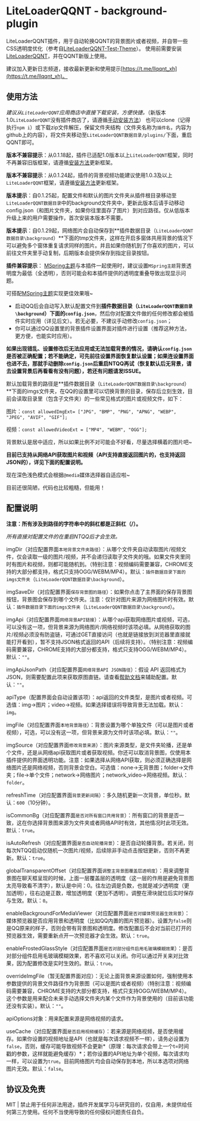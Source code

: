 # LiteLoaderQQNT - background-plugin

LiteLoaderQQNT插件，用于自动轮换QQNT的背景图片或者视频，并自带一些CSS透明度优化（参考自[LiteLoaderQQNT-Test-Theme](https://github.com/mo-jinran/test-theme)）。
使用前需要安装[LiteLoaderQQNT](https://github.com/mo-jinran/LiteLoaderQQNT)，并在QQNT新版上使用。

建议加入更新日志频道，接收最新更新和使用提示[https://t.me/llqqnt_xh](https://t.me/llqqnt_xh)。

## 使用方法

*建议从`LiteLoaderQQNT`应用商店中直接下载安装，方便快捷。*（新版本1.0`LiteLoaderQQNT`没有插件商店了，请遵循[手动安装方法](https://liteloaderqqnt.github.io/guide/plugins.html)）
也可以clone（记得执行`npm i`）或下载zip文件解压，保留文件夹结构（文件夹名称为`插件名`，内容为github上的内容），将文件夹移动至`LiteLoaderQQNT数据目录/plugins/`下面，重启QQNT即可。

**版本不兼容提示**：从0.1.18起，插件已适配1.0版本以上`LiteLoaderQQNT`框架，同时不再兼容旧版框架，请遵循[安装方法](https://liteloaderqqnt.github.io/guide/install.html)更新框架。

**版本不兼容提示**：从0.1.24起，插件的背景视频功能建议使用1.0.3及以上`LiteLoaderQQNT`框架，请遵循[安装方法](https://liteloaderqqnt.github.io/guide/install.html)更新框架。

**版本提示**：自0.1.25起，配置文件和默认的图片文件夹从插件根目录移动至`LiteLoaderQQNT数据目录`中的background文件夹中，更新此版本后请手动移动config.json（和图片文件夹，如果你往里面存了图片）到对应路径。仅从低版本升级上来的用户需要操作，首次安装本版本不需要。

**版本提示**：自0.1.29起，网络图片会自动保存到**插件数据目录（`LiteLoaderQQNT数据目录\background`）**下面的tmp文件夹，这样在开启多窗体共用背景的情况下可以避免多个窗体重复请求同样的图片。并且如果你随机到了你喜欢的图片，可以前往文件夹里手动复制，后期版本会提供保存到指定目录按钮。

**插件兼容提示**： [MSpring主题](https://github.com/MUKAPP/LiteLoaderQQNT-MSpring-Theme)与本插件一起使用时，建议设置`MSpring主题`背景透明度为最低（全透明），否则可能会和本插件提供的透明度重叠导致出现显示问题。

可搭配[MSpring主题](https://github.com/MUKAPP/LiteLoaderQQNT-MSpring-Theme)实现更佳效果哦~

- 启动QQ后会自动写入默认配置文件到**插件数据目录（`LiteLoaderQQNT数据目录\background`）下面的`config.json`**，然后你对配置文件做的任何修改都会被插件实时应用（详见后文）。若无必要，不建议手动修改`config.json`；
- 你可以通过QQ设置里的背景插件设置界面对插件进行设置（推荐这种方法，更方便，也能实时应用）。

**如果出现错乱、设置修改后无法应用或无法加载背景的情况，请确认`config.json`是否被正确配置；若不能确定，可先前往设置界面恢复默认设置；如果连设置界面也进不去，那就手动删除`config.json`后重启NTQQ再试（恢复默认后无背景，请去设置背景后再看看有没有问题），若还有问题请发ISSUE。**

默认加载背景的路径是**插件数据目录（`LiteLoaderQQNT数据目录\background`）**下面的imgs文件夹，在QQ的设置里可以切换背景的目录，保存后立刻生效，目前会读取目录里（包含子文件夹）的一些常见格式的图片或视频文件，如下：

图片：`const allowedImgExt= ["JPG", "BMP", "PNG", "APNG", "WEBP", "JPEG", "AVIF", "GIF"];  `

视频：`const allowedVideoExt = ["MP4", "WEBM", "OGG"];`

背景默认是居中适应，所以如果比例不对可能会不好看，尽量选择横着的图片吧~

**目前已支持从网络API获取图片和视频（API支持直接返回图片的，也支持返回JSON的），详见下面的配置说明。**

现在深色浅色模式会根据`@media`媒体选择器自适应啦~

目前还很简陋，代码也比较粗糙，但能用！

## 配置说明

**注意：所有涉及到路径的字符串中的斜杠都是正斜杠（/）。**

*所有直接对配置文件的在重启NTQQ后才会生效。*

imgDir（对应配置界面`本地背景文件夹路径`）：从哪个文件夹自动读取图片/视频文件，仅会读取一级的图片/视频，并不会递归读取子文件夹的哦。如果文件夹里同时有图片和视频，则都可能随机到。（特别注意：视频编码需要兼容，CHROME支持的大部分都支持，格式只支持OGG/WEBM/MP4）。默认：`插件数据目录下面的imgs文件夹`（`LiteLoaderQQNT数据目录\background`）。

imgSaveDir（对应配置界面`保存背景图的路径`）：如果你点击了主界面的保存背景图按钮，背景图会保存到哪个文件夹。注意：仅针对图片来源为网络图片时有效。默认：`插件数据目录下面的imgs文件夹`（`LiteLoaderQQNT数据目录\background`）。

imgApi（对应配置界面`网络背景API链接`）：从哪个api获取网络图片或视频，可选，可以没有这一项，但背景来源为网络图片/网络视频时该项必填。从网络获取的图片/视频必须没有防盗链，可通过GET直接访问（也就是链接放到浏览器里直接就能打开看到），暂不支持JSON格式返回的API（后续将支持）。（特别注意：视频编码需要兼容，CHROME支持的大部分都支持，格式只支持OGG/WEBM/MP4）。默认：`""`。

imgApiJsonPath（对应配置界面`网络背景API JSON路径`）：假设 API 返回格式为 JSON，则需要配置此项来获取原图直链。请查看[帮助文档](./API-JSON路径帮助.md)来辅助配置。默认：`""`。

apiType（配置界面会自动设置该项）：api返回的文件类型，是图片或者视频。可选值：img→图片；video→视频。如果选择错误将导致背景无法加载。默认：`img`。

imgFile（对应配置界面`本地背景路径`）：背景设置为哪个单独文件（可以是图片或者视频），可选，可以没有这一项，但背景来源为文件时该项必填。默认：`""`。

imgSource（对应配置界面`修改背景来源`）：图片来源类型，是文件夹轮播，还是单个文件，还是从网络api获取图片或者获取视频。你还可以取消背景图，仅使用本插件提供的界面透明功能。注意：如果选择从网络API获取，则必须正确选择是网络图片还是网络视频，否则背景会空白。可选值：none→无背景图；folder→文件夹；file→单个文件；network→网络图片；network_video→网络视频。默认：`folder`。

refreshTime（对应配置界面`背景更新间隔`）：多久随机更新一次背景，单位秒。默认：`600`（10分钟）。

isCommonBg（对应配置界面`是否对所有窗口共用背景`）：所有窗口的背景是否一致，这在你选择背景图来源为文件夹或者网络API时有效，其他情况时此项无效。默认：`true`。

isAutoRefresh（对应配置界面`是否自动轮播背景`）：是否自动轮播背景。若关闭，则每次NTQQ启动仅随机一次图片/视频，后续除非手动点击按钮更新，否则不再更新。默认：`true`。

globalTransparentOffset（对应配置界面`调整主背景图覆盖层透明度`）：用来调整背景图在聊天框呈现的时候，上面一层覆盖层的透明度（这一层的作用是避免背景图太亮导致看不清字），默认是中间：0。往左边调是负数，也就是减少透明度（更加透明），往右边是正数，增加透明度（更加不透明）。调整在滑块就位后实时保存与生效。默认：`0`。

enableBackgroundForMediaViewer（对应配置界面`是否对媒体预览器生效背景`）：媒体预览器是否应用背景和透明度（比如QQ内置的图片预览器）。设置为`false`则是QQ原来的样子，否则会带有背景图和透明度。修改配置后不会对当前已打开的预览器生效，需要重新点开一次预览器才会生效。默认：`true`。

enableFrostedGlassStyle（对应配置界面`是否对部分组件启用毛玻璃模糊效果`）：是否对部分组件启用毛玻璃模糊效果，若不喜欢可以关闭。你可以通过开关来对比效果，因为配置修改是实时生效的。默认：`true`。

overrideImgFile（暂无配置界面对应）：无论上面背景来源设置如何，强制使用本参数提供的背景文件路径作为背景图（可以是图片或者视频）（特别注意：视频编码需要兼容，CHROME支持的大部分都支持，格式只支持OGG/WEBM/MP4）。这个参数是用来配合未来手动选择文件夹内某个文件作为背景使用的（目前该功能还没有实装）。默认：`""`。

apiOptions对象：用来配置来源是网络视频的请求。

​	useCache（对应配置界面`是否启用视频缓存`）：若来源是网络视频，是否使用缓存。如果你设置的视频地址是API（也就是每次请求视频不一样），请务必设置为`false`，否则，缓存可能导致视频不会更新*（原理：每次请求会带上一个t=时间戳的参数，这样就能避免缓存）*；若你设置的API地址为单个视频，每次请求均一样，可以设置为`true`。目前网络图片均会自动保存到本地，所以本选项对网络图片无效。默认：`false`。

## 协议及免责

MIT | 禁止用于任何非法用途，插件开发属学习与研究目的，仅自用，未提供给任何第三方使用。任何不当使用导致的任何侵权问题责任自负。
